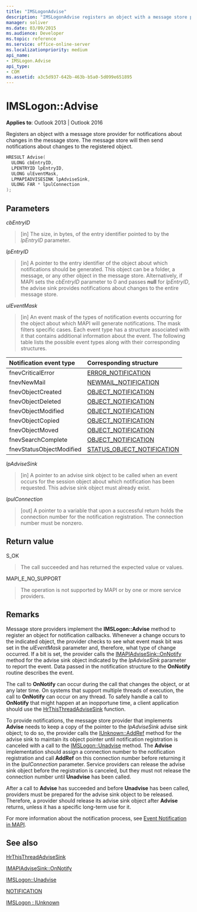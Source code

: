 ```yaml
---
title: "IMSLogonAdvise"
description: "IMSLogonAdvise registers an object with a message store provider for notifications about changes in the message store."
manager: soliver
ms.date: 03/09/2015
ms.audience: Developer
ms.topic: reference
ms.service: office-online-server
ms.localizationpriority: medium
api_name:
- IMSLogon.Advise
api_type:
- COM
ms.assetid: a3c5d937-642b-463b-b5a0-5d099e651895
---
```


# IMSLogon::Advise

  
  
**Applies to**: Outlook 2013 | Outlook 2016 
  
Registers an object with a message store provider for notifications about changes in the message store. The message store will then send notifications about changes to the registered object.
  
```cpp
HRESULT Advise(
  ULONG cbEntryID,
  LPENTRYID lpEntryID,
  ULONG ulEventMask,
  LPMAPIADVISESINK lpAdviseSink,
  ULONG FAR * lpulConnection
);
```

## Parameters

 _cbEntryID_
  
> [in] The size, in bytes, of the entry identifier pointed to by the  _lpEntryID_ parameter. 
    
 _lpEntryID_
  
> [in] A pointer to the entry identifier of the object about which notifications should be generated. This object can be a folder, a message, or any other object in the message store. Alternatively, if MAPI sets the  _cbEntryID_ parameter to 0 and passes **null** for  _lpEntryID_, the advise sink provides notifications about changes to the entire message store.
    
 _ulEventMask_
  
> [in] An event mask of the types of notification events occurring for the object about which MAPI will generate notifications. The mask filters specific cases. Each event type has a structure associated with it that contains additional information about the event. The following table lists the possible event types along with their corresponding structures.
    
|**Notification event type**|**Corresponding structure**|
|:-----|:-----|
|fnevCriticalError  <br/> |[ERROR_NOTIFICATION](error_notification.md) <br/> |
|fnevNewMail  <br/> |[NEWMAIL_NOTIFICATION](newmail_notification.md) <br/> |
|fnevObjectCreated  <br/> |[OBJECT_NOTIFICATION](object_notification.md) <br/> |
|fnevObjectDeleted  <br/> |[OBJECT_NOTIFICATION](object_notification.md) <br/> |
|fnevObjectModified  <br/> |[OBJECT_NOTIFICATION](object_notification.md) <br/> |
|fnevObjectCopied  <br/> |[OBJECT_NOTIFICATION](object_notification.md) <br/> |
|fnevObjectMoved  <br/> |[OBJECT_NOTIFICATION](object_notification.md) <br/> |
|fnevSearchComplete  <br/> |[OBJECT_NOTIFICATION](object_notification.md) <br/> |
|fnevStatusObjectModified  <br/> |[STATUS_OBJECT_NOTIFICATION](status_object_notification.md) <br/> |
   
 _lpAdviseSink_
  
> [in] A pointer to an advise sink object to be called when an event occurs for the session object about which notification has been requested. This advise sink object must already exist.
    
 _lpulConnection_
  
> [out] A pointer to a variable that upon a successful return holds the connection number for the notification registration. The connection number must be nonzero.
    
## Return value

S_OK 
  
> The call succeeded and has returned the expected value or values.
    
MAPI_E_NO_SUPPORT 
  
> The operation is not supported by MAPI or by one or more service providers.
    
## Remarks

Message store providers implement the **IMSLogon::Advise** method to register an object for notification callbacks. Whenever a change occurs to the indicated object, the provider checks to see what event mask bit was set in the _ulEventMask_ parameter and, therefore, what type of change occurred. If a bit is set, the provider calls the [IMAPIAdviseSink::OnNotify](imapiadvisesink-onnotify.md) method for the advise sink object indicated by the  _lpAdviseSink_ parameter to report the event. Data passed in the notification structure to the **OnNotify** routine describes the event. 
  
The call to **OnNotify** can occur during the call that changes the object, or at any later time. On systems that support multiple threads of execution, the call to **OnNotify** can occur on any thread. To safely handle a call to **OnNotify** that might happen at an inopportune time, a client application should use the [HrThisThreadAdviseSink](hrthisthreadadvisesink.md) function. 
  
To provide notifications, the message store provider that implements **Advise** needs to keep a copy of the pointer to the  _lpAdviseSink_ advise sink object; to do so, the provider calls the [IUnknown::AddRef](https://msdn.microsoft.com/library/ms691379%28v=VS.85%29.aspx) method for the advise sink to maintain its object pointer until notification registration is canceled with a call to the [IMSLogon::Unadvise](imslogon-unadvise.md) method. The **Advise** implementation should assign a connection number to the notification registration and call **AddRef** on this connection number before returning it in the _lpulConnection_ parameter. Service providers can release the advise sink object before the registration is canceled, but they must not release the connection number until **Unadvise** has been called. 
  
After a call to **Advise** has succeeded and before **Unadvise** has been called, providers must be prepared for the advise sink object to be released. Therefore, a provider should release its advise sink object after **Advise** returns, unless it has a specific long-term use for it. 
  
For more information about the notification process, see [Event Notification in MAPI](event-notification-in-mapi.md). 
  
## See also



[HrThisThreadAdviseSink](hrthisthreadadvisesink.md)
  
[IMAPIAdviseSink::OnNotify](imapiadvisesink-onnotify.md)
  
[IMSLogon::Unadvise](imslogon-unadvise.md)
  
[NOTIFICATION](notification.md)
  
[IMSLogon : IUnknown](imslogoniunknown.md)

